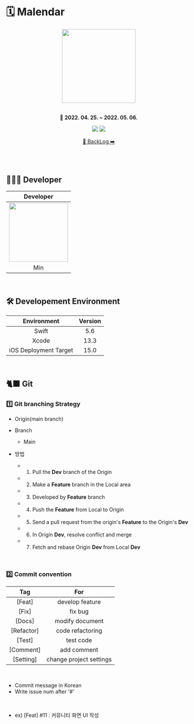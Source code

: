 # 🗓 Malendar

<div align="center">

<img width=200 src="https://i.imgur.com/HLyygOX.png">    
    
<br>
<br>

📆 **2022. 04. 25. ~ 2022. 05. 06.**

[<img src="https://img.shields.io/badge/Swift-5.6-orange?">](https://developer.apple.com/kr/swift/) [<img src="https://img.shields.io/badge/Xcode-13.3-blue?">](https://developer.apple.com/kr/xcode/)

[📜 BackLog ➡️](https://docs.google.com/spreadsheets/d/1GZk9kV0nV0WlljCNEnlUKKoqDpMngs0d5s4YO_hYB30/edit#gid=0)    

</div>
    
<br>
<br>

## 👨🏻‍💻 Developer

|Developer|
|:-:|
|<img src="https://i.imgur.com/OB39K35.png" width="160">|
|Min|


</div>

<br>

## 🛠 Developement Environment

|Environment|Version|
|:-:|:-:|
|Swift|5.6|
|Xcode|13.3|
|iOS Deployment Target|15.0|

<br>

## 🐈‍⬛ Git

### 1️⃣ Git branching Strategy

- Origin(main branch)

- Branch
    - Main

- 방법
    - 1. Pull the **Dev** branch of the Origin
    - 2. Make a **Feature** branch in the Local area
    - 3. Developed by **Feature** branch
    - 4. Push the **Feature** from Local to Origin
    - 5. Send a pull request from the origin's **Feature** to the Origin's **Dev**
    - 6. In Origin **Dev**, resolve conflict and merge
    - 7. Fetch and rebase Origin **Dev** from Local **Dev**

<br>
    

### 2️⃣ Commit convention

|Tag|For|
|:-:|:-:|
|[Feat]|develop feature|
|[Fix]|fix bug|
|[Docs]|modify document|
|[Refactor]|code refactoring|
|[Test]|test code|
|[Comment]|add comment|
|[Setting]|change project settings|

<br>

- Commit message in Korean
- Write issue num after '#' 

<br>

 - ex) [Feat] #11 : 커뮤니티 화면 UI 작성

<br>

